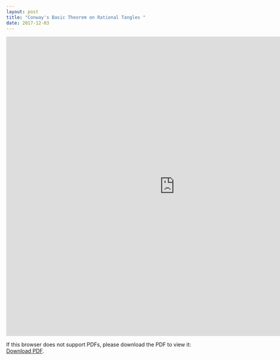 ```yaml
---
layout: post
title: "Conway's Basic Theorem on Rational Tangles "
date: 2017-12-03
---
```

<iframe width='900' height='800' src='http://docs.google.com/gview?url=http://billchuang.com/files/Topo_William.\
pdf' frameborder='0' allowfullscreen></iframe>

<p>If this browser does not support PDFs, please download the PDF to view it: <a href="http://billchuang.com/files/Topo_William.pdf">Download PDF</a>.</p>